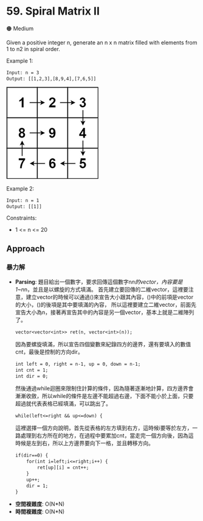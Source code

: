 # 59. Spiral Matrix II

🟠 Medium

Given a positive integer n, generate an n x n matrix filled with elements from 1 to n2 in spiral order.

Example 1:
```
Input: n = 3
Output: [[1,2,3],[8,9,4],[7,6,5]]
```
![示例圖片](image.png)

Example 2:
```
Input: n = 1
Output: [[1]]
```

Constraints:
- 1 <= n <= 20

## Approach
### 暴力解
- **Parsing**: 
    題目給出一個數字，要求回傳這個數字n*n的vector，內容要是1~n*n，並且是以螺旋的方式填滿。
    首先建立要回傳的二維vector，這裡要注意，建立vector的時候可以通過()來宣告大小跟其內容，()中的前項是vector的大小，()的後項是其中要填滿的內容，
    所以這裡要建立二維vector，前面先宣告大小為n，接著再宣告其中的內容是另一個vector，基本上就是二維陣列了。
    ```
    vector<vector<int>> ret(n, vector<int>(n));
    ```
    因為要螺旋填滿，所以宣告四個變數來紀錄四方的邊界，還有要填入的數值cnt，最後是控制的方向dir。
    ```
    int left = 0, right = n-1, up = 0, down = n-1;
    int cnt = 1;
    int dir = 0;
    ```
    然後通過while迴圈來限制住計算的條件，因為隨著逐漸地計算，四方邊界會漸漸收斂，所以while的條件是左邊不能超過右邊，下面不能小於上面，只要超過就代表表格已經填滿，可以跳出了。
    ```
    while(left<=right && up<=down) {
    ```
    這裡選擇一個方向說明，首先從表格的左方填到右方，這時候i要等於左方，一路處理到右方所在的地方，在過程中要累加cnt，當走完一個方向後，因為這時候是左到右，所以上方邊界要向下一格，並且轉移方向。
    ```
    if(dir==0) {
        for(int i=left;i<=right;i++) {
            ret[up][i] = cnt++;
        }
        up++;
        dir = 1;
    } 
    ```
- **空間複雜度**: O(N*N)
- **時間複雜度**: O(N*N)